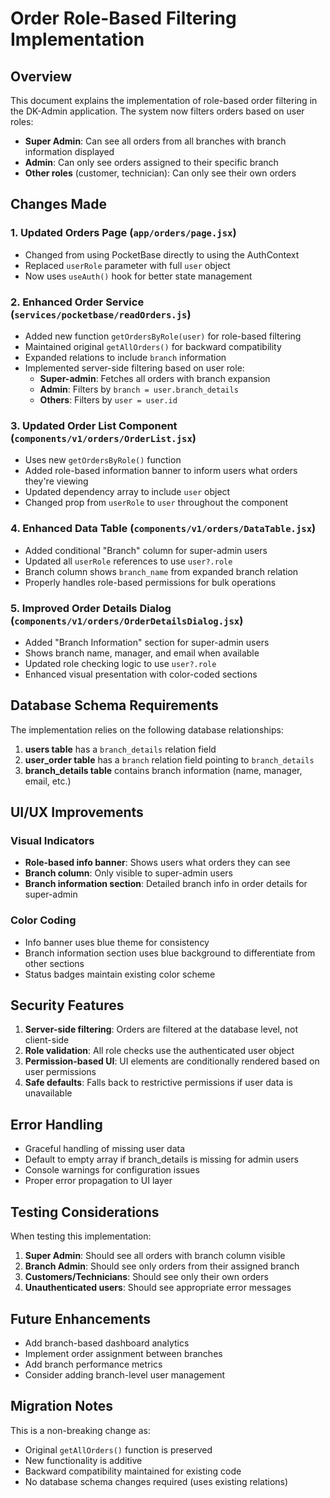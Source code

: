 # Order Role-Based Filtering Implementation

## Overview
This document explains the implementation of role-based order filtering in the DK-Admin application. The system now filters orders based on user roles:

- **Super Admin**: Can see all orders from all branches with branch information displayed
- **Admin**: Can only see orders assigned to their specific branch
- **Other roles** (customer, technician): Can only see their own orders

## Changes Made

### 1. Updated Orders Page (`app/orders/page.jsx`)
- Changed from using PocketBase directly to using the AuthContext
- Replaced `userRole` parameter with full `user` object
- Now uses `useAuth()` hook for better state management

### 2. Enhanced Order Service (`services/pocketbase/readOrders.js`)
- Added new function `getOrdersByRole(user)` for role-based filtering
- Maintained original `getAllOrders()` for backward compatibility
- Expanded relations to include `branch` information
- Implemented server-side filtering based on user role:
  - **Super-admin**: Fetches all orders with branch expansion
  - **Admin**: Filters by `branch = user.branch_details`
  - **Others**: Filters by `user = user.id`

### 3. Updated Order List Component (`components/v1/orders/OrderList.jsx`)
- Uses new `getOrdersByRole()` function
- Added role-based information banner to inform users what orders they're viewing
- Updated dependency array to include `user` object
- Changed prop from `userRole` to `user` throughout the component

### 4. Enhanced Data Table (`components/v1/orders/DataTable.jsx`)
- Added conditional "Branch" column for super-admin users
- Updated all `userRole` references to use `user?.role`
- Branch column shows `branch_name` from expanded branch relation
- Properly handles role-based permissions for bulk operations

### 5. Improved Order Details Dialog (`components/v1/orders/OrderDetailsDialog.jsx`)
- Added "Branch Information" section for super-admin users
- Shows branch name, manager, and email when available
- Updated role checking logic to use `user?.role`
- Enhanced visual presentation with color-coded sections

## Database Schema Requirements

The implementation relies on the following database relationships:

1. **users table** has a `branch_details` relation field
2. **user_order table** has a `branch` relation field pointing to `branch_details`
3. **branch_details table** contains branch information (name, manager, email, etc.)

## UI/UX Improvements

### Visual Indicators
- **Role-based info banner**: Shows users what orders they can see
- **Branch column**: Only visible to super-admin users
- **Branch information section**: Detailed branch info in order details for super-admin

### Color Coding
- Info banner uses blue theme for consistency
- Branch information section uses blue background to differentiate from other sections
- Status badges maintain existing color scheme

## Security Features

1. **Server-side filtering**: Orders are filtered at the database level, not client-side
2. **Role validation**: All role checks use the authenticated user object
3. **Permission-based UI**: UI elements are conditionally rendered based on user permissions
4. **Safe defaults**: Falls back to restrictive permissions if user data is unavailable

## Error Handling

- Graceful handling of missing user data
- Default to empty array if branch_details is missing for admin users
- Console warnings for configuration issues
- Proper error propagation to UI layer

## Testing Considerations

When testing this implementation:

1. **Super Admin**: Should see all orders with branch column visible
2. **Branch Admin**: Should see only orders from their assigned branch
3. **Customers/Technicians**: Should see only their own orders
4. **Unauthenticated users**: Should see appropriate error messages

## Future Enhancements

- Add branch-based dashboard analytics
- Implement order assignment between branches
- Add branch performance metrics
- Consider adding branch-level user management

## Migration Notes

This is a non-breaking change as:
- Original `getAllOrders()` function is preserved
- New functionality is additive
- Backward compatibility maintained for existing code
- No database schema changes required (uses existing relations)
